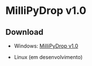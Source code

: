 # MilliPyDrop v1.0


## Download
- Windows: [MilliPyDrop v1.0](https://drive.google.com/file/d/1Ja7Ob1iv6j7HbCf7tMNJtww4gEK7DvFu/view?usp=sharing)

- Linux (em desenvolvimento)
  

